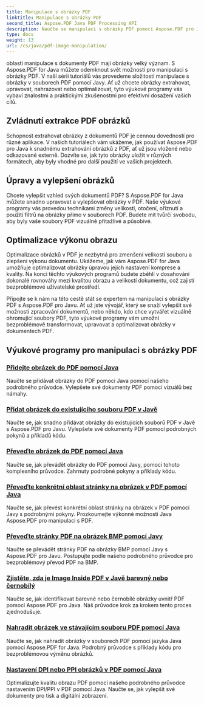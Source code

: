 ```yaml
---
title: Manipulace s obrázky PDF
linktitle: Manipulace s obrázky PDF
second_title: Aspose.PDF Java PDF Processing API
description: Naučte se manipulaci s obrázky PDF pomocí Aspose.PDF pro Javu. Transformujte, upravujte a optimalizujte obrázky v dokumentech PDF bez námahy.
type: docs
weight: 13
url: /cs/java/pdf-image-manipulation/
---
```


oblasti manipulace s dokumenty PDF mají obrázky velký význam. S Aspose.PDF for Java můžete odemknout svět možností pro manipulaci s obrázky PDF. V naší sérii tutoriálů vás provedeme složitostí manipulace s obrázky v souborech PDF pomocí Javy. Ať už chcete obrázky extrahovat, upravovat, nahrazovat nebo optimalizovat, tyto výukové programy vás vybaví znalostmi a praktickými zkušenostmi pro efektivní dosažení vašich cílů.

## Zvládnutí extrakce PDF obrázků

Schopnost extrahovat obrázky z dokumentů PDF je cennou dovedností pro různé aplikace. V našich tutoriálech vám ukážeme, jak používat Aspose.PDF pro Java k snadnému extrahování obrázků z PDF, ať už jsou vložené nebo odkazované externě. Dozvíte se, jak tyto obrázky uložit v různých formátech, aby byly vhodné pro další použití ve vašich projektech.

## Úpravy a vylepšení obrázků

Chcete vylepšit vzhled svých dokumentů PDF? S Aspose.PDF for Java můžete snadno upravovat a vylepšovat obrázky v PDF. Naše výukové programy vás provedou technikami změny velikosti, otočení, oříznutí a použití filtrů na obrázky přímo v souborech PDF. Budete mít tvůrčí svobodu, aby byly vaše soubory PDF vizuálně přitažlivé a působivé.

## Optimalizace výkonu obrazu

Optimalizace obrázků v PDF je nezbytná pro zmenšení velikosti souboru a zlepšení výkonu dokumentu. Ukážeme, jak vám Aspose.PDF for Java umožňuje optimalizovat obrázky úpravou jejich nastavení komprese a kvality. Na konci těchto výukových programů budete zběhlí v dosahování dokonalé rovnováhy mezi kvalitou obrazu a velikostí dokumentu, což zajistí bezproblémové uživatelské prostředí.

Připojte se k nám na této cestě stát se expertem na manipulaci s obrázky PDF s Aspose.PDF pro Javu. Ať už jste vývojář, který se snaží vylepšit své možnosti zpracování dokumentů, nebo někdo, kdo chce vytvářet vizuálně ohromující soubory PDF, tyto výukové programy vám umožní bezproblémově transformovat, upravovat a optimalizovat obrázky v dokumentech PDF.

## Výukové programy pro manipulaci s obrázky PDF
### [Přidejte obrázek do PDF pomocí Java](./add-image-to-pdf-using-java/)
Naučte se přidávat obrázky do PDF pomocí Java pomocí našeho podrobného průvodce. Vylepšete své dokumenty PDF pomocí vizuálů bez námahy.
### [Přidat obrázek do existujícího souboru PDF v Javě](./add-image-to-an-existing-pdf-file-in-java/)
Naučte se, jak snadno přidávat obrázky do existujících souborů PDF v Javě s Aspose.PDF pro Javu. Vylepšete své dokumenty PDF pomocí podrobných pokynů a příkladů kódu.
### [Převeďte obrázek do PDF pomocí Java](./convert-an-image-to-pdf-using-java/)
Naučte se, jak převádět obrázky do PDF pomocí Javy, pomocí tohoto komplexního průvodce. Zahrnuty podrobné pokyny a příklady kódu.
### [Převeďte konkrétní oblast stránky na obrázek v PDF pomocí Java](./convert-particular-page-region-to-image-in-pdf-using-java/)
Naučte se, jak převést konkrétní oblast stránky na obrázek v PDF pomocí Javy s podrobnými pokyny. Prozkoumejte výkonné možnosti Java Aspose.PDF pro manipulaci s PDF.
### [Převeďte stránky PDF na obrázek BMP pomocí Javy](./convert-pdf-pages-to-bmp-image-using-java/)
Naučte se převádět stránky PDF na obrázky BMP pomocí Javy s Aspose.PDF pro Javu. Postupujte podle našeho podrobného průvodce pro bezproblémový převod PDF na BMP.
### [Zjistěte, zda je Image Inside PDF v Javě barevný nebo černobílý](./identify-if-image-inside-pdf-is-colored-or-black-and-white-in-java/)
Naučte se, jak identifikovat barevné nebo černobílé obrázky uvnitř PDF pomocí Aspose.PDF pro Java. Náš průvodce krok za krokem tento proces zjednodušuje.
### [Nahradit obrázek ve stávajícím souboru PDF pomocí Java](./replace-image-in-existing-pdf-file-using-java/)
Naučte se, jak nahradit obrázky v souborech PDF pomocí jazyka Java pomocí Aspose.PDF for Java. Podrobný průvodce s příklady kódu pro bezproblémovou výměnu obrázků.
### [Nastavení DPI nebo PPI obrázků v PDF pomocí Java](./setting-dpi-or-ppi-of-images-in-pdf-using-java/)
Optimalizujte kvalitu obrazu PDF pomocí našeho podrobného průvodce nastavením DPI/PPI v PDF pomocí Java. Naučte se, jak vylepšit své dokumenty pro tisk a digitální zobrazení.
